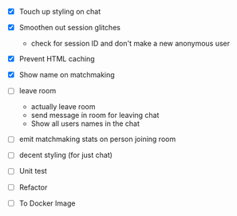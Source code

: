 - [x] Touch up styling on chat
- [x] Smoothen out session glitches
  * check for session ID and don't make a new anonymous user
- [x] Prevent HTML caching
- [x] Show name on matchmaking

- [ ] leave room
  * actually leave room
  * send message in room for leaving chat
  * Show all users names in the chat

- [ ] emit matchmaking stats on person joining room

- [ ] decent styling (for just chat)
- [ ] Unit test
- [ ] Refactor
- [ ] To Docker Image
